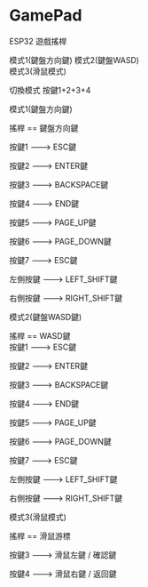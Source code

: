 # GamePad
ESP32 遊戲搖桿

模式1(鍵盤方向鍵) 
模式2(鍵盤WASD)  
模式3(滑鼠模式)

切換模式  按鍵1+2+3+4

模式1(鍵盤方向鍵) 

搖桿 == 鍵盤方向鍵

按鍵1 --->  ESC鍵

按鍵2 --->  ENTER鍵

按鍵3 --->  BACKSPACE鍵

按鍵4 --->  END鍵

按鍵5 --->  PAGE_UP鍵

按鍵6 --->  PAGE_DOWN鍵

按鍵7 --->  ESC鍵

左側按鍵 --->  LEFT_SHIFT鍵

右側按鍵 --->  RIGHT_SHIFT鍵




模式2(鍵盤WASD鍵) 

搖桿 == WASD鍵</br>
按鍵1 --->  ESC鍵

按鍵2 --->  ENTER鍵

按鍵3 --->  BACKSPACE鍵

按鍵4 --->  END鍵

按鍵5 --->  PAGE_UP鍵

按鍵6 --->  PAGE_DOWN鍵

按鍵7 --->  ESC鍵

左側按鍵 --->  LEFT_SHIFT鍵

右側按鍵 --->  RIGHT_SHIFT鍵


模式3(滑鼠模式)

搖桿 == 滑鼠游標

按鍵3 --->  滑鼠左鍵  / 確認鍵

按鍵4 --->  滑鼠右鍵 / 返回鍵

